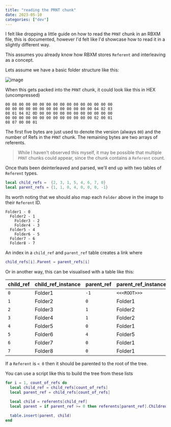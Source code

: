 ```yaml
---
title: "reading the PRNT chunk"
date: 2023-05-10
categories: ["dev"]
---
```


I felt like dropping a little guide on how to read the `PRNT` chunk in an RBXM file, this is documented, however I'd felt like I'd showcase how to read it in a slightly different way.

This assumes you already know how RBXM stores `Referent` and interleaving as a concept.

Lets assume we have a basic folder structure like this:

![image](https://github.com/tfilteredc/blog/assets/132796135/90b5e1c5-8490-4877-a17d-8daec1fd38af)

When this gets packed into the `PRNT` chunk, it could look like this in HEX (uncompressed)

```
00 08 00 00 00 00 00 00 00 00 00 00 00 00 00 00
00 00 00 00 00 00 00 00 00 00 00 00 00 04 02 03
08 01 04 02 0D 00 00 00 00 00 00 00 00 00 00 00
00 00 00 00 00 00 00 00 00 00 00 00 00 02 00 01
08 07 00 00 01
```

The first five bytes are just used to denote the version (always `00`) and the number of Refs in the `PRNT` chunk. The remaining bytes are two arrays of referents.
> While I haven't observed this myself, it may be possible that multiple `PRNT` chunks could appear, since the chunk contains a `Referent` count.

Once thats been deinterleaved and parsed, we'll end up with two tables of `Referent` types.

```lua
local child_refs =  {2, 3, 1, 5, 4, 6, 7, 0}
local parent_refs = {1, 1, 0, 4, 0, 0, 0, -1}
```

Its worth noting that we should also map each `Folder` above in the image to their `Referent` ID.
```
Folder1 - 0
  Folder2 - 1
    Folder3 - 2
    Folder4 - 3
  Folder5 - 4
    Folder6 - 5
  Folder7 - 6
  Folder8 - 7
```

An index in a `child_ref` and `parent_ref` table creates a link where

```lua
child_refs[i].Parent = parent_refs[i]
```

Or in another way, this can be visualised with a table like this:

|child_ref|child_ref_instance|parent_ref|parent_ref_instance|
|---------|------------------|----------|-------------------|
|`0`      |Folder1           |`-1`      |`<<<ROOT>>>`       |
|`1`      |Folder2           |`0`       |Folder1            |
|`2`      |Folder3           |`1`       |Folder2            |
|`3`      |Folder4           |`1`       |Folder2            |
|`4`      |Folder5           |`0`       |Folder1            |
|`5`      |Folder6           |`4`       |Folder5            |
|`6`      |Folder7           |`0`       |Folder1            |
|`7`      |Folder8           |`0`       |Folder1            |

If a `Referent` is `< 0` then it should be parented to the root of the tree.

You can use a script like this to build the tree from these lists
```lua
for i = 1, count_of_refs do
  local child_ref = child_refs[count_of_refs]
  local parent_ref = child_refs[count_of_refs]

  local child = referents[child_ref]
  local parent = if parent_ref >= 0 then referents[parent_ref].Children or TREE_ROOT
  
  table.insert(parent, child)
end
```

